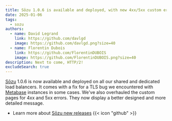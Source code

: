 ```yaml
---
title: Sōzu 1.0.6 is available and deployed, with new 4xx/5xx custom error pages
date: 2025-01-06
tags:
  - sozu
authors:
  - name: David Legrand
    link: https://github.com/davlgd
    image: https://github.com/davlgd.png?size=40
  - name: Florentin Dubois
    link: https://github.com/FlorentinDUBOIS
    image: https://github.com/FlorentinDUBOIS.png?size=40
description: Next to come, HTTP/2!
excludeSearch: true
---
```


[Sōzu](https://www.sozu.io) 1.0.6 is now available and deployed on all our shared and dedicated load balancers. It comes with a fix for a TLS bug we encountered with [Metabase](/developers/doc/addons/metabase) instances in some cases. We've also overhauled the custom pages for 4xx and 5xx errors. They now display a better designed and more detailed message.

* Learn more about [Sōzu new releases](https://github.com/sozu-proxy/sozu/releases) {{< icon "github" >}}